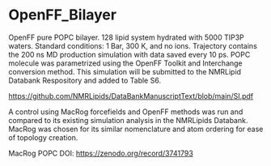# OpenFF_Bilayer

OpenFF pure POPC bilayer. 128 lipid system hydrated with 5000 TIP3P waters. Standard conditions: 1 Bar, 300 K, and no ions. Trajectory contains the 200 ns MD production simulation with data saved every 10 ps. POPC molecule was parametrized using the OpenFF Toolkit and Interchange conversion method. This simulation will be submitted to the NMRLipid Databank Respository and added to Table S6.

https://github.com/NMRLipids/DataBankManuscriptText/blob/main/SI.pdf

A control using MacRog forcefields and OpenFF methods was run and compared to its existing simulation analysis in the NMRLipids Databank. MacRog was chosen for its similar nomenclature and atom ordering for ease of topology creation.

MacRog POPC DOI: https://zenodo.org/record/3741793
